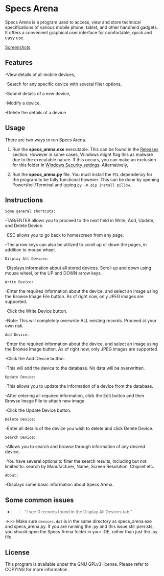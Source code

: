 # __Specs Arena__

Specs Arena is a program used to access, view and store technical specifications of various mobile phone, tablet, and other handheld gadgets. It offers a convenient graphical user interface for comfortable, quick and easy use.

[Screenshots](https://imgur.com/a/ZckEmdB)

## __Features__

-View details of all mobile devices,

-Search for any specific device with several filter options,

-Submit details of a new device,

-Modify a device,

-Delete the details of a device

## __Usage__

There are two ways to run Specs Arena.
1) Run the **specs_arena.exe** executable. This can be found in the [Releases](https://github.com/Zynade/specs-arena/releases) section. However in some cases, Windows might flag this as malware due to the executable nature. If this occurs, you can make an exclusion for this folder in [Windows Security settings](https://support.microsoft.com/en-us/help/4028485/windows-10-add-an-exclusion-to-windows-security). Alternatively,
    
2) Run the **specs_arena.py** file. You must install the ```PIL``` dependency for the program to be fully functional however. This can be done by opening Powershell/Terminal and typing ```py -m pip install pillow```.



## __Instructions__

    Some general shortcuts:

-TAB/ENTER allows you to proceed to the next field in Write, Add, Update, and Delete Device.

-ESC allows you to go back to homescreen from any page.

-The arrow keys can also be utilized to scroll up or down the pages, in addition to mouse wheel.

        
    Display All Devices:
-Displays information about all stored devices. Scroll up and down using mouse wheel, or the UP and DOWN arrow keys.


    Write Device:	
-Enter the required information about the device, and select an image using the Browse Image File button. As of right now, only JPEG images are supported.

-Click the Write Device button.

-Note: This will completely overwrite ALL existing records. Proceed at your own risk.


    Add Device:
-Enter the required information about the device, and select an image using the Browse Image button. As of right now, only JPEG images are supported.

-Click the Add Device button.

-This will add the device to the database. No data will be overwritten.


    Update Device:
-This allows you to update the information of a device from the database.

-After entering all required information, click the Edit button and then Browse Image File to attach new image.

-Click the Update Device button.


    Delete Device:
-Enter all details of the device you wish to delete and click Delete Device.


    Search Device:
-Allows you to search and browse through information of any desired device.

-You have several options to filter the search results, including but not limited to: search by Manufacturer, Name, Screen Resolution, Chipset etc.
        

    About:
-Displays some basic information about Specs Arena.



## __Some common issues__

- > "I see 0 records found in the Display All Devices tab!" 
 
->>> Make sure `devices.dat` is in the same directory as specs_arena.exe and specs_arena.py. If you are running the .py and this issue still persists, you should open the Specs Arena folder in your IDE, rather than just the .py file.

## License

This program is available under the GNU GPLv3 license.
Please refer to COPYING for more information.
